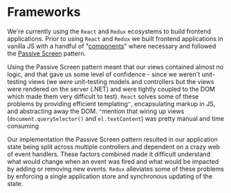 # Frameworks

We're currently using the `React` and `Redux` ecosystems to build frontend applications. Prior to using `React` and `Redux` we
built frontend applications in vanilla JS with a handful of "[components](https://github.com/component)" where necessary and
 followed the [Passive Screen](http://martinfowler.com/eaaDev/PassiveScreen.html) pattern.

Using the Passive Screen pattern meant that our views contained almost no logic, and that gave us some level of confidence - since we weren't unit-testing views
(we *were* unit-testing models and controllers but the views were rendered on the server (.NET) and were tightly coupled to the DOM which made them very difficult to test).
`React` solves some of these problems by providing efficient templating`^`, encapsulating markup in JS, and abstracting away the DOM. `^`mention that wiring up views (`document.querySelector()` and `el.textContent`) was pretty manual and time consuming

Our implementation the Passive Screen pattern resulted in our application state being split across multiple controllers
and dependent on a crazy web of event handlers. These factors combined made it difficult understand what would change
when an event was fired and what would be impacted by adding or removing new events. `Redux` alleviates some of these problems
by enforcing a single application store and synchronous updating of the state.
